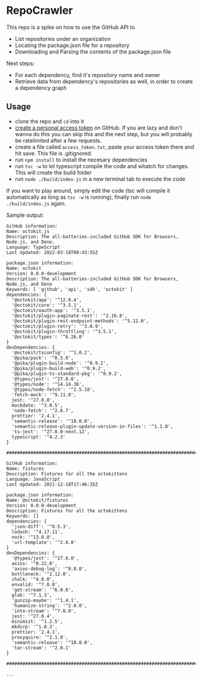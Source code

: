 # RepoCrawler

This repo is a spike on how to use the GitHub API to
 - List repositories under an organization
 - Locating the package.json file for a repository
 - Downloading and Parsing the contents of the package.json file
 
Next steps:
 - For each dependency, find it's repository name and owner
 - Retrieve data from dependency's repositories as well, in order to create a dependency graph


## Usage
 - clone the repo and `cd` into it
 - [create a personal access token](https://docs.github.com/en/authentication/keeping-your-account-and-data-secure/creating-a-personal-access-token) on GitHub. If you are lazy and don't wanna do this you can skip this and the next step, but you will probably be ratelimited after a few requests.
 - create a file called `access_token.txt`, paste your access token there and hit save. This file is .gitignored. 
 - run `npm install` to install the necesary dependencies
 - run `tsc -w` to let typescript compile the code and whatch for changes. This will create the build folder
 - run `node ./build/index.js` in a new terminal tab to execute the code

If you want to play around, simply edit the code (tsc will compile it automatically as long as `tsc -w` is running), finally run `node ./build/index.js` again.


Sample output:
```
GitHub information:
Name: octokit.js
Description: The all-batteries-included GitHub SDK for Browsers, Node.js, and Deno.
Language: TypeScript
Last Updated: 2022-03-18T08:43:55Z

package.json information:
Name: octokit
Version: 0.0.0-development
Description: The all-batteries-included GitHub SDK for Browsers, Node.js, and Deno
Keywords: [ 'github', 'api', 'sdk', 'octokit' ]
dependencies: {
  '@octokit/app': '^12.0.4',
  '@octokit/core': '^3.5.1',
  '@octokit/oauth-app': '^3.5.1',
  '@octokit/plugin-paginate-rest': '^2.16.8',
  '@octokit/plugin-rest-endpoint-methods': '^5.12.0',
  '@octokit/plugin-retry': '^3.0.9',
  '@octokit/plugin-throttling': '^3.5.1',
  '@octokit/types': '^6.26.0'
}
devDependencies: {
  '@octokit/tsconfig': '^1.0.2',
  '@pika/pack': '^0.5.0',
  '@pika/plugin-build-node': '^0.9.2',
  '@pika/plugin-build-web': '^0.9.2',
  '@pika/plugin-ts-standard-pkg': '^0.9.2',
  '@types/jest': '^27.0.0',
  '@types/node': '^14.14.36',
  '@types/node-fetch': '^2.5.10',
  'fetch-mock': '^9.11.0',
  jest: '^27.0.0',
  mockdate: '^3.0.5',
  'node-fetch': '^2.6.7',
  prettier: '2.4.1',
  'semantic-release': '^18.0.0',
  'semantic-release-plugin-update-version-in-files': '^1.1.0',
  'ts-jest': '^27.0.0-next.12',
  typescript: '^4.2.3'
}

#############################################################################################

GitHub information:
Name: fixtures
Description: Fixtures for all the octokittens
Language: JavaScript
Last Updated: 2021-12-18T17:46:35Z

package.json information:
Name: @octokit/fixtures
Version: 0.0.0-development
Description: Fixtures for all the octokittens
Keywords: []
dependencies: {
  'json-diff': '^0.5.3',
  lodash: '^4.17.11',
  nock: '^13.0.0',
  'url-template': '^2.0.8'
}
devDependencies: {
  '@types/jest': '^27.0.0',
  axios: '^0.22.0',
  'axios-debug-log': '^0.8.0',
  bottleneck: '^2.12.0',
  chalk: '^4.0.0',
  envalid: '^7.0.0',
  'get-stream': '^6.0.0',
  glob: '^7.1.3',
  'gunzip-maybe': '^1.4.1',
  'humanize-string': '^2.0.0',
  'into-stream': '^7.0.0',
  jest: '^27.0.4',
  minimist: '^1.2.5',
  mkdirp: '^1.0.3',
  prettier: '2.4.1',
  proxyquire: '^2.1.0',
  'semantic-release': '^18.0.0',
  'tar-stream': '^2.0.1'
}

#############################################################################################

...


```